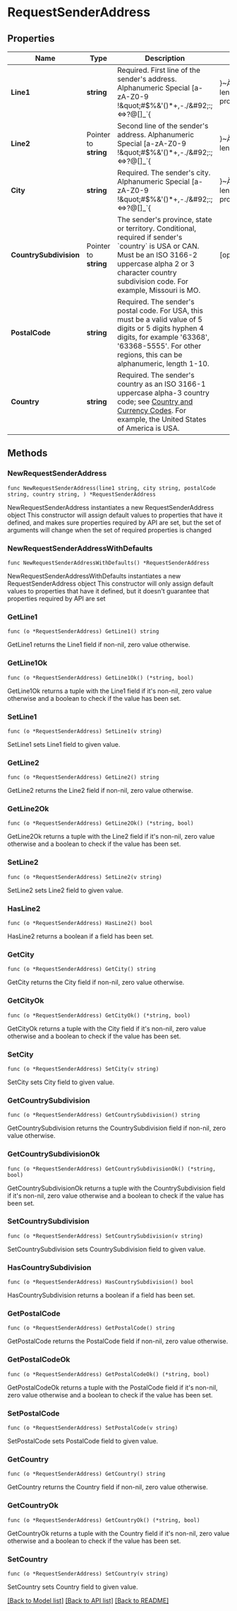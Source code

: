 # RequestSenderAddress

## Properties

Name | Type | Description | Notes
------------ | ------------- | ------------- | -------------
**Line1** | **string** | Required. First line of the sender&#39;s address. Alphanumeric Special [a-zA-Z0-9 !\&quot;#$%&amp;&#39;()*+,-./&amp;#92;:;&lt;&#x3D;&gt;?@[]_&#x60;{|}~ÀÁÂÃÄÅÇÈÉÊËÌÍÎÏÑÒÓÔÕÖÙÚÛÜÝàáâãäåçèéêëìíîïñòóôõöùúûüýÿ], length: 1-50. If you cannot provide the actual value, you must provide the alternative value &#39;#NOTINCLUDED&#39;. | 
**Line2** | Pointer to **string** | Second line of the sender&#39;s address. Alphanumeric Special [a-zA-Z0-9 !\&quot;#$%&amp;&#39;()*+,-./&amp;#92;:;&lt;&#x3D;&gt;?@[]_&#x60;{|}~ÀÁÂÃÄÅÇÈÉÊËÌÍÎÏÑÒÓÔÕÖÙÚÛÜÝàáâãäåçèéêëìíîïñòóôõöùúûüýÿ], length: 1-50. | [optional] 
**City** | **string** | Required. The sender&#39;s city. Alphanumeric Special [a-zA-Z0-9 !\&quot;#$%&amp;&#39;()*+,-./&amp;#92;:;&lt;&#x3D;&gt;?@[]_&#x60;{|}~ÀÁÂÃÄÅÇÈÉÊËÌÍÎÏÑÒÓÔÕÖÙÚÛÜÝàáâãäåçèéêëìíîïñòóôõöùúûüýÿ], length: 1-25. If you cannot provide the actual value, you must provide the alternative value &#39;#NOTINCLUDED&#39;. | 
**CountrySubdivision** | Pointer to **string** | The sender&#39;s province, state or territory. Conditional, required if sender&#39;s &#x60;country&#x60; is USA or CAN. Must be an ISO 3166-2 uppercase alpha 2 or 3 character country subdivision code. For example, Missouri is MO. | [optional] 
**PostalCode** | **string** | Required. The sender&#39;s postal code. For USA, this must be a valid value of 5 digits or 5 digits hyphen 4 digits, for example &#39;63368&#39;, &#39;63368-5555&#39;. For other regions, this can be alphanumeric, length 1-10. | 
**Country** | **string** | Required. The sender&#39;s country as an ISO 3166-1 uppercase alpha-3 country code; see [Country and Currency Codes](https://developer.mastercard.com/mastercard-send-person-to-person/documentation/field-uris-codes/country-currency-codes/). For example, the United States of America is USA. | 

## Methods

### NewRequestSenderAddress

`func NewRequestSenderAddress(line1 string, city string, postalCode string, country string, ) *RequestSenderAddress`

NewRequestSenderAddress instantiates a new RequestSenderAddress object
This constructor will assign default values to properties that have it defined,
and makes sure properties required by API are set, but the set of arguments
will change when the set of required properties is changed

### NewRequestSenderAddressWithDefaults

`func NewRequestSenderAddressWithDefaults() *RequestSenderAddress`

NewRequestSenderAddressWithDefaults instantiates a new RequestSenderAddress object
This constructor will only assign default values to properties that have it defined,
but it doesn't guarantee that properties required by API are set

### GetLine1

`func (o *RequestSenderAddress) GetLine1() string`

GetLine1 returns the Line1 field if non-nil, zero value otherwise.

### GetLine1Ok

`func (o *RequestSenderAddress) GetLine1Ok() (*string, bool)`

GetLine1Ok returns a tuple with the Line1 field if it's non-nil, zero value otherwise
and a boolean to check if the value has been set.

### SetLine1

`func (o *RequestSenderAddress) SetLine1(v string)`

SetLine1 sets Line1 field to given value.


### GetLine2

`func (o *RequestSenderAddress) GetLine2() string`

GetLine2 returns the Line2 field if non-nil, zero value otherwise.

### GetLine2Ok

`func (o *RequestSenderAddress) GetLine2Ok() (*string, bool)`

GetLine2Ok returns a tuple with the Line2 field if it's non-nil, zero value otherwise
and a boolean to check if the value has been set.

### SetLine2

`func (o *RequestSenderAddress) SetLine2(v string)`

SetLine2 sets Line2 field to given value.

### HasLine2

`func (o *RequestSenderAddress) HasLine2() bool`

HasLine2 returns a boolean if a field has been set.

### GetCity

`func (o *RequestSenderAddress) GetCity() string`

GetCity returns the City field if non-nil, zero value otherwise.

### GetCityOk

`func (o *RequestSenderAddress) GetCityOk() (*string, bool)`

GetCityOk returns a tuple with the City field if it's non-nil, zero value otherwise
and a boolean to check if the value has been set.

### SetCity

`func (o *RequestSenderAddress) SetCity(v string)`

SetCity sets City field to given value.


### GetCountrySubdivision

`func (o *RequestSenderAddress) GetCountrySubdivision() string`

GetCountrySubdivision returns the CountrySubdivision field if non-nil, zero value otherwise.

### GetCountrySubdivisionOk

`func (o *RequestSenderAddress) GetCountrySubdivisionOk() (*string, bool)`

GetCountrySubdivisionOk returns a tuple with the CountrySubdivision field if it's non-nil, zero value otherwise
and a boolean to check if the value has been set.

### SetCountrySubdivision

`func (o *RequestSenderAddress) SetCountrySubdivision(v string)`

SetCountrySubdivision sets CountrySubdivision field to given value.

### HasCountrySubdivision

`func (o *RequestSenderAddress) HasCountrySubdivision() bool`

HasCountrySubdivision returns a boolean if a field has been set.

### GetPostalCode

`func (o *RequestSenderAddress) GetPostalCode() string`

GetPostalCode returns the PostalCode field if non-nil, zero value otherwise.

### GetPostalCodeOk

`func (o *RequestSenderAddress) GetPostalCodeOk() (*string, bool)`

GetPostalCodeOk returns a tuple with the PostalCode field if it's non-nil, zero value otherwise
and a boolean to check if the value has been set.

### SetPostalCode

`func (o *RequestSenderAddress) SetPostalCode(v string)`

SetPostalCode sets PostalCode field to given value.


### GetCountry

`func (o *RequestSenderAddress) GetCountry() string`

GetCountry returns the Country field if non-nil, zero value otherwise.

### GetCountryOk

`func (o *RequestSenderAddress) GetCountryOk() (*string, bool)`

GetCountryOk returns a tuple with the Country field if it's non-nil, zero value otherwise
and a boolean to check if the value has been set.

### SetCountry

`func (o *RequestSenderAddress) SetCountry(v string)`

SetCountry sets Country field to given value.



[[Back to Model list]](../README.md#documentation-for-models) [[Back to API list]](../README.md#documentation-for-api-endpoints) [[Back to README]](../README.md)



